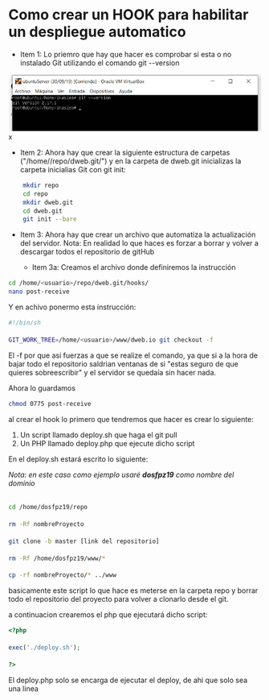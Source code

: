 
# Como crear un HOOK para habilitar un despliegue automatico 


<!-- BOGDDAN -->
* Item 1: Lo priemro que hay que hacer es comprobar si esta o no instalado Git utilizando el comando git --version 

![Repositorio Configuraciones](images/doc8/Screenshot_1.png)x

*   Item 2: Ahora hay que crear la siguiente estructura de carpetas ("/home/<usuario>/repo/dweb.git/")
    y  en la carpeta de dweb.git inicializas la carpeta inicialias Git con git init: 

```bash
    mkdir repo 
    cd repo
    mkdir dweb.git
    cd dweb.git
    git init --bare
```
* Item 3: Ahora hay que crear un archivo que automatiza la actualización del servidor.
    Nota: En realidad lo que haces es forzar a borrar y volver a descargar todos el repositorio de gitHub

    * Item 3a: Creamos el archivo donde definiremos la instrucción
```bash
cd /home/<usuario>/repo/dweb.git/hooks/
nano post-receive
```
Y en achivo ponermo esta instrucción: 
```bash
#!/bin/sh

GIT_WORK_TREE=/home/<usuario>/www/dweb.io git checkout -f
```
El -f por que asi fuerzas a que se realize el comando, ya que si a la hora de bajar todo el repositorio saldrian ventanas de si "estas seguro de que quieres sobreescribir" y el servidor se quedaía sin hacer nada.

Ahora lo guardamos 
```bash
chmod 0775 post-receive
```

<!---parte de Iñaki---->
al crear el hook lo primero que tendremos que hacer es crear lo siguiente:
1.  Un script llamado deploy.sh que haga el git pull
2. Un PHP llamado deploy.php que ejecute dicho script

En el deploy.sh estará escrito lo siguiente:

*Nota: en este caso como ejemplo usaré __dosfpz19__ como nombre del dominio*
```bash

cd /home/dosfpz19/repo

rm -Rf nombreProyecto

git clone -b master [link del repositorio]

rm -Rf /home/dosfpz19/www/*

cp -rf nombreProyecto/* ../www
```

basicamente este script lo que hace es meterse en la carpeta repo y borrar todo el repositorio del proyecto para volver a clonarlo desde el git.

a continuacion crearemos el php que ejecutará dicho script:

```php
<?php

exec('./deploy.sh');

?>
```

El deploy.php solo se encarga de ejecutar el deploy, de ahi que solo sea una linea


